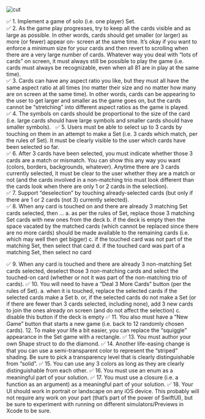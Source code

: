 ![cut](https://user-images.githubusercontent.com/54369751/127366064-a86ac643-eb10-4eea-ab35-c51764ba8756.gif)


✅ 1. Implement a game of solo (i.e. one player) Set. <br />
✅ 2. As the game play progresses, try to keep all the cards visible and as large as possible. In other words, cards should get smaller (or larger) as more (or fewer) appear on- screen at the same time. It’s okay if you want to enforce a minimum size for your cards and then revert to scrolling when there are a very large number of cards. Whatever way you deal with “lots of cards” on screen, it must always still be possible to play the game (i.e. cards must always be recognizable, even when all 81 are in play at the same time). <br />
✅ 3. Cards can have any aspect ratio you like, but they must all have the same aspect ratio at all times (no matter their size and no matter how many are on screen at the same time). In other words, cards can be appearing to the user to get larger and smaller as the game goes on, but the cards cannot be “stretching” into different aspect ratios as the game is played. <br />
✅ 4. The symbols on cards should be proportional to the size of the card (i.e. large cards should have large symbols and smaller cards should have smaller symbols). &nbsp;
✅ 5. Users must be able to select up to 3 cards by touching on them in an attempt to make a Set (i.e. 3 cards which match, per the rules of Set). It must be clearly visible to the user which cards have been selected so far. <br />
✅ 6. After 3 cards have been selected, you must indicate whether those 3 cards are a match or mismatch. You can show this any way you want (colors, borders, backgrounds, whatever). Anytime there are 3 cards currently selected, it must be clear to the user whether they are a match or not (and the cards involved in a non-matching trio must look different than the cards look when there are only 1 or 2 cards in the selection). <br />
✅ 7. Support “deselection” by touching already-selected cards (but only if there are 1 or 2 cards (not 3) currently selected). <br />
✅ 8. When any card is touched on and there are already 3 matching Set cards selected, then ...
a. as per the rules of Set, replace those 3 matching Set cards with new ones from the deck
b. if the deck is empty then the space vacated by the matched cards (which cannot be replaced since there are no more cards) should be made available to the remaining cards (i.e. which may well then get bigger)
c. if the touched card was not part of the matching Set, then select that card
d. if the touched card was part of a matching Set, then select no card

✅ 9. When any card is touched and there are already 3 non-matching Set cards selected, deselect those 3 non-matching cards and select the touched-on card (whether or not it was part of the non-matching trio of cards).
✅ 10. You will need to have a “Deal 3 More Cards” button (per the rules of Set).
a. when it is touched, replace the selected cards if the selected cards make a Set
b. or, if the selected cards do not make a Set (or if there are fewer than 3 cards selected, including none), add 3 new cards to join the ones already on screen (and do not affect the selection)
c. disable this button if the deck is empty
✅ 11. You also must have a “New Game” button that starts a new game (i.e. back to 12 randomly chosen cards).
 12. To make your life a bit easier, you can replace the “squiggle” appearance in the Set game with a rectangle.
✅ 13. You must author your own Shape struct to do the diamond.
✅ 14. Another life-easing change is that you can use a semi-transparent color to represent the “striped” shading. Be sure to pick a transparency level that is clearly distinguishable from “solid”.
✅ 15. You can use any 3 colors as long as they are clearly distinguishable from each other.
✅ 16. You must use an enum as a meaningful part of your solution.
✅ 17. You must use a closure (i.e. a function as an argument) as a meaningful part of your solution.
✅ 18. Your UI should work in portrait or landscape on any iOS device. This probably will not require any work on your part (that’s part of the power of SwiftUI), but be sure to experiment with running on different simulators/Previews in Xcode to be sure.
